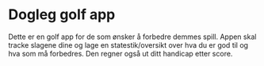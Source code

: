# Dogleg golf app

Dette er en golf app for de som ønsker å forbedre demmes spill. Appen skal tracke slagene dine og lage en statestik/oversikt over hva du er god til og hva som må forbedres. Den regner også ut ditt handicap etter score. 

